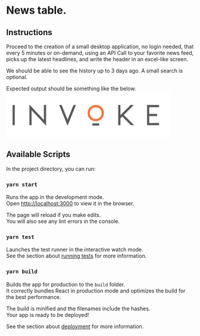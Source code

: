 # News table.

## Instructions

Proceed to the creation of a small desktop application, no login needed, that every 5 minutes or on-demand, using an API Call to your favorite news feed, picks up the latest headlines, and write the header in an excel-like screen.

We should be able to see the history up to 3 days ago. A small search is optional.

Expected output should be something like the below.
![output](./assets/image003.png)

## Available Scripts

In the project directory, you can run:

### `yarn start`

Runs the app in the development mode.<br />
Open [http://localhost:3000](http://localhost:3000) to view it in the browser.

The page will reload if you make edits.<br />
You will also see any lint errors in the console.

### `yarn test`

Launches the test runner in the interactive watch mode.<br />
See the section about [running tests](https://facebook.github.io/create-react-app/docs/running-tests) for more information.

### `yarn build`

Builds the app for production to the `build` folder.<br />
It correctly bundles React in production mode and optimizes the build for the best performance.

The build is minified and the filenames include the hashes.<br />
Your app is ready to be deployed!

See the section about [deployment](https://facebook.github.io/create-react-app/docs/deployment) for more information.
